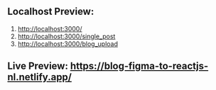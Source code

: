 <h2>Localhost Preview:</h2>
<ol>
    <li><a target="_blank" href="http://localhost:3000/">http://localhost:3000/</a></li>
    <li><a target="_blank" href="http://localhost:3000/single_post">http://localhost:3000/single_post</a></li>
    <li><a target="_blank" href="http://localhost:3000/blog_upload">http://localhost:3000/blog_upload</a></li>
</ol>


<h2>Live Preview: <a href="https://blog-figma-to-reactjs-nl.netlify.app/">https://blog-figma-to-reactjs-nl.netlify.app/</a> </h2>

